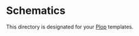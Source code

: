 # Schematics

This directory is designated for your [Plop](https://www.npmjs.com/package/plop) templates.
